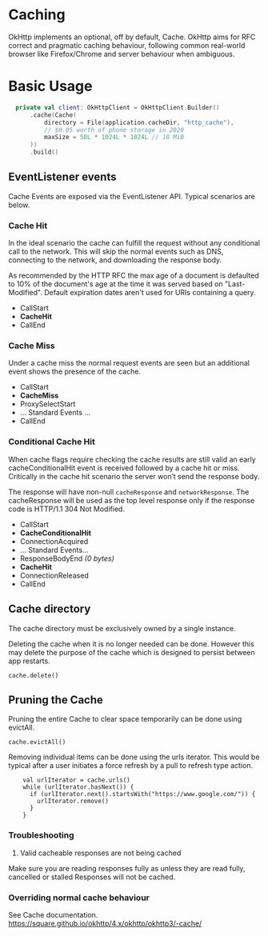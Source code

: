 Caching
=======

OkHttp implements an optional, off by default, Cache. OkHttp aims for RFC correct and
pragmatic caching behaviour, following common real-world browser like Firefox/Chrome and 
server behaviour when ambiguous.

# Basic Usage

```Kotlin tab=
  private val client: OkHttpClient = OkHttpClient.Builder()
      .cache(Cache(
          directory = File(application.cacheDir, "http_cache"),
          // $0.05 worth of phone storage in 2020
          maxSize = 50L * 1024L * 1024L // 10 MiB
      ))
      .build()
```

## EventListener events 

Cache Events are exposed via the EventListener API.  Typical scenarios are below.

### Cache Hit

In the ideal scenario the cache can fulfill the request without any conditional call to the network.
This will skip the normal events such as DNS, connecting to the network, and downloading the response body.

As recommended by the HTTP RFC the max age of a document is defaulted to 10% of the 
document's age at the time it was served based on "Last-Modified". Default expiration dates aren't used for URIs 
containing a query.

 - CallStart
 - **CacheHit**
 - CallEnd
 
### Cache Miss

Under a cache miss the normal request events are seen but an additional event shows the presence of the cache.

 - CallStart 
 - **CacheMiss**
 - ProxySelectStart
 - ... Standard Events ...
 - CallEnd
        
### Conditional Cache Hit
 
When cache flags require checking the cache results are still valid an early cacheConditionalHit event is
received followed by a cache hit or miss.  Critically in the cache hit scenario the server won’t send the response body.

The response will have non-null `cacheResponse` and `networkResponse`. The cacheResponse will be used as the top level
response only if the response code is HTTP/1.1 304 Not Modified.
 
 - CallStart
 - **CacheConditionalHit**
 - ConnectionAcquired
 - ... Standard Events...
 - ResponseBodyEnd _(0 bytes)_
 - **CacheHit**
 - ConnectionReleased
 - CallEnd
 
## Cache directory

The cache directory must be exclusively owned by a single instance.

Deleting the cache when it is no longer needed can be done.  However this may delete the purpose of the cache
which is designed to persist between app restarts.

```
cache.delete()
```
 
## Pruning the Cache

Pruning the entire Cache to clear space temporarily can be done using evictAll.

```
cache.evictAll()
```

Removing individual items can be done using the urls iterator.
This would be typical after a user initiates a force refresh by a pull to refresh type action.

```
    val urlIterator = cache.urls()
    while (urlIterator.hasNext()) {
      if (urlIterator.next().startsWith("https://www.google.com/")) {
        urlIterator.remove()
      }
    }
```

### Troubleshooting

1. Valid cacheable responses are not being cached

Make sure you are reading responses fully as unless they are read fully, cancelled or stalled Responses will not be cached.

### Overriding normal cache behaviour

See Cache documentation. https://square.github.io/okhttp/4.x/okhttp/okhttp3/-cache/

